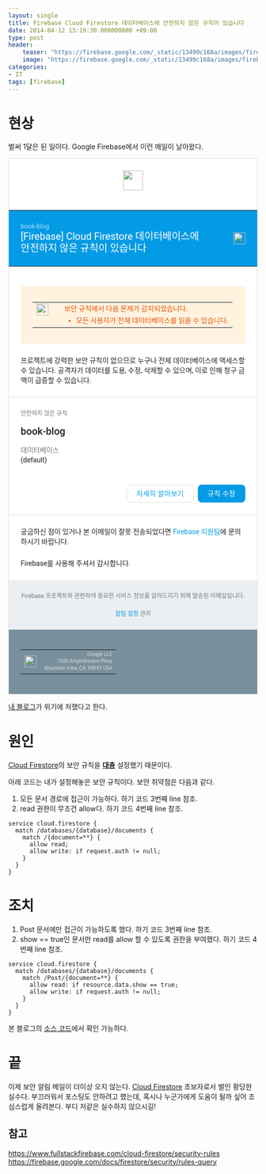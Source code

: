 ```yaml
---
layout: single
title: Firebase Cloud Firestore 데이터베이스에 안전하지 않은 규칙이 있습니다
date: 2014-04-12 13:19:30.000000000 +09:00
type: post
header:
    teaser: "https://firebase.google.com/_static/13499c168a/images/firebase/lockup.png?hl=ko"
    image: "https://firebase.google.com/_static/13499c168a/images/firebase/lockup.png?hl=ko"
categories:
- IT
tags: [firebase]
---
```


# 현상

벌써 1달은 된 일이다. Google Firebase에서 이런 메일이 날아왔다.

<div style="font-family:roboto, sans-serif;border:1px solid #E0E0E0;background-color:white;max-width:600px;margin:0 auto"><div style="background-color:white;padding:24px 0"><img style="margin:auto;display:block;height:40px;max-height:40px;min-height:40px" src="https://firebase.google.com/_static/053546c383/images/firebase/lockup.png"></div><table style="width:100%;background-color:#039BE5" cellpadding="0" cellspacing="0"><tr><td style="padding:24px"><div style="font-size:13px;line-height:16px;color:#B3E1F7">book-blog</div><div style="font-size:20px;line-height:24px;color:white">[Firebase] Cloud Firestore 데이터베이스에 안전하지 않은 규칙이 있습니다</div></td><td style="padding:24px;text-align:right"><img style="height:24px;width:24px" src="https://www.gstatic.com/mobilesdk/180621_mobilesdk/firebase_database_white_24@2x.png"></td><tr></table><div style="margin-bottom:24px;padding:24px 24px 0 24px"><div style="margin-bottom:24px"><div style="background-color:#FFF3E0;padding:16px 24px"><table style="width:100%" cellpadding="0" cellspacing="0"><tr><td style="width:40px;vertical-align:top"><img src="https://www.gstatic.com/mobilesdk/171101_mobilesdk/images/caution_orange_24dp_@2x.png" style="height:24px;width:24px;margin-right:16px;vertical-align:middle"></td><td><span style="color:#E65100;font-size:14px;font-weight:500;line-height:20px">보안 규칙에서 다음 문제가 감지되었습니다.<ul style="margin-top:4px;margin-bottom:0"><li style="color:#E65100;font-size:14px;font-weight:500">모든 사용자가 전체 데이터베이스를 읽을 수 있습니다.</li></ul></span></td></tr></table></div></div><div style="font-weight:400;font-size:14px;line-height:20px;color:#212121">프로젝트에 강력한 보안 규칙이 없으므로 누구나 전체 데이터베이스에 액세스할 수 있습니다. 공격자가 데이터를 도용, 수정, 삭제할 수 있으며, 이로 인해 청구 금액이 급증할 수 있습니다.</div></div><div style="background-color:#E0E0E0;height:1px;width:100%"></div><div style="margin-bottom:24px;padding:24px 24px 0 24px"><div style="margin-bottom:16px"><div style="font-family:roboto, sans-serif;font-weight:500;font-size:12px;line-height:16px;color:#757575;text-transform:uppercase">안전하지 않은 규칙</div></div><div style="font-weight:500;font-size:20px;line-height:24px;color:#212121;margin-bottom:16px">book-blog</div><div style="margin-bottom:16px"><div style="margin-bottom:16px"><div style="font-weight:400;font-size:14px;line-height:20px;color:#757575">데이터베이스</div><div style="font-weight:400;font-size:14px;line-height:20px;color:#212121">(default)</div></div></div><div style="padding:24px 0 0 0;line-height:16px;text-align:right"><div style="margin:0 0 16px 0"><span style="margin:0 0 0 8px"><a href="https://firebase.google.com/docs/firestore/security/insecure-rules" style="font-size:14px;font-weight:500;letter-spacing:0.25px;text-decoration:none;text-transform:none;display:inline-block;border-radius:8px;padding:9px 19px;border:1px solid #E0E0E0;color:#039BE5">자세히 알아보기</a></span><span style="margin:0 0 0 8px"><a href="https://console.firebase.google.com/project/book-blog-with-largo/database/firestore/rules" style="font-size:14px;font-weight:500;letter-spacing:0.25px;text-decoration:none;text-transform:none;display:inline-block;border-radius:8px;padding:10px 20px;background-color:#039BE5;color:#FFFFFF">규칙 수정</a></span></div></div></div><div style="background-color:#E0E0E0;height:1px;width:100%"></div><div style="margin-bottom:24px;padding:24px 24px 0 24px"><div style="font-size:14px;line-height:20px;color:#212121;font-weight:400"><div>궁금하신 점이 있거나 본 이메일이 잘못 전송되었다면 <a style="text-decoration:none;color:#039BE5" href="https://firebase.google.com/support/">Firebase 지원팀</a>에 문의하시기 바랍니다.</div><div style="margin-top:24px">Firebase를 사용해 주셔서 감사합니다.</div></div></div><div style="background-color:#ECEFF1;padding:24px;font-size:12px;line-height:16px"><div style="color:#757575;text-align:center">Firebase 프로젝트와 관련하여 중요한 서비스 정보를 알려드리기 위해 발송된 이메일입니다.</div><div style="margin-top:20px"><div style="color:#757575;text-align:center"><a href="https://console.firebase.google.com/subscriptions/project/book-blog-with-largo" style="text-decoration:none;color:#039BE5">알림 설정</a> 관리</div></div></div><div style="background-color:#78909C;padding:24px"><table style="width:100%" cellpadding="0" cellspacing="0"><tr><td><img style="height:24px;max-height:24px;min-height:24px" src="https://www.gstatic.com/images/branding/googlelogo/2x/googlelogo_light_color_74x24dp.png"></td><td><div style="font-size:10px;line-height:14px;font-weight:400;text-align:right"><a style="color:#D6DDE1;text-decoration:none">Google LLC<br>1600 Amphitheatre Pkwy<br>Mountain View, CA, 94043 USA</a></div></td></tr></table></div></div>

[내 블로그](https://book-blog-with-largo.firebaseapp.com/)가 위기에 처했다고 한다.

# 원인

[Cloud Firestore]의 보안 규칙을 <b><u>대충</u></b> 설정했기 때문이다.

아래 코드는 내가 설정해놓은 보안 규칙이다. 보안 취약점은 다음과 같다.

1. 모든 문서 경로에 접근이 가능하다. 하기 코드 3번째 line 참조.
1. read 권한이 무조건 allow다. 하기 코드 4번째 line 참조.

```
service cloud.firestore {
  match /databases/{database}/documents {
    match /{document=**} {
      allow read;
      allow write: if request.auth != null;
    }
  }
}
```

# 조치

1. Post 문서에만 접근이 가능하도록 했다. 하기 코드 3번째 line 참조.
2. show == true인 문서만 read를 allow 할 수 있도록 권한을 부여했다. 하기 코드 4번째 line 참조.

```
service cloud.firestore {
  match /databases/{database}/documents {
    match /Post/{document=**} {
      allow read: if resource.data.show == true;
      allow write: if request.auth != null;
    }
  }
}
```

본 블로그의 [소스 코드](https://github.com/LoveMeWithoutAll/book-blog/blob/master/firestore.rules)에서 확인 가능하다.

# 끝

이제 보안 알림 메일이 더이상 오지 않는다. [Cloud Firestore] 초보자로서 벌인 황당한 실수다. 부끄러워서 포스팅도 안하려고 했는데, 혹시나 누군가에게 도움이 될까 싶어 조심스럽게 올려본다. 부디 저같은 실수하지 않으시길!

## 참고
https://www.fullstackfirebase.com/cloud-firestore/security-rules
https://firebase.google.com/docs/firestore/security/rules-query

[Cloud Firestore]: https://firebase.google.com/docs/firestore/?hl=ko